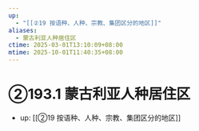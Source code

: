 ```yaml
---
up:
  - "[[②19 按语种、人种、宗教、集团区分的地区]]"
aliases:
  - 蒙古利亚人种居住区
ctime: 2025-03-01T13:10:09+08:00
mtime: 2025-10-01T11:40:35+08:00
---
```


# ②193.1 蒙古利亚人种居住区

- up: [[②19 按语种、人种、宗教、集团区分的地区]]

